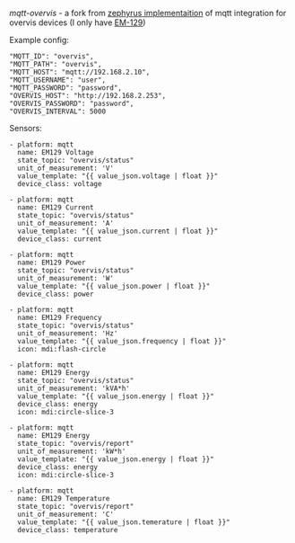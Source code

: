 
_mqtt-overvis_ - a fork from [zephyrus implementaition](https://github.com/zephyrus/mqtt-overvis)
of mqtt integration for overvis devices (I only have [EM-129](https://novatek-electro.ru/produktsiya/ustroystva-s-wi-fi-upravleniem/wi-fi-schetchik-yelektroyenergii-s-funkciey-z.html))

Example config:
```
"MQTT_ID": "overvis",
"MQTT_PATH": "overvis",
"MQTT_HOST": "mqtt://192.168.2.10",
"MQTT_USERNAME": "user",
"MQTT_PASSWORD": "password",
"OVERVIS_HOST": "http://192.168.2.253",
"OVERVIS_PASSWORD": "password",
"OVERVIS_INTERVAL": 5000
```

Sensors:
```
- platform: mqtt
  name: EM129 Voltage
  state_topic: "overvis/status"
  unit_of_measurement: 'V'
  value_template: "{{ value_json.voltage | float }}"
  device_class: voltage

- platform: mqtt
  name: EM129 Current
  state_topic: "overvis/status"
  unit_of_measurement: 'A'
  value_template: "{{ value_json.current | float }}"
  device_class: current

- platform: mqtt
  name: EM129 Power
  state_topic: "overvis/status"
  unit_of_measurement: 'W'
  value_template: "{{ value_json.power | float }}"
  device_class: power

- platform: mqtt
  name: EM129 Frequency
  state_topic: "overvis/status"
  unit_of_measurement: 'Hz'
  value_template: "{{ value_json.frequency | float }}"
  icon: mdi:flash-circle

- platform: mqtt
  name: EM129 Energy
  state_topic: "overvis/status"
  unit_of_measurement: 'kVA*h'
  value_template: "{{ value_json.energy | float }}"
  device_class: energy
  icon: mdi:circle-slice-3

- platform: mqtt
  name: EM129 Energy
  state_topic: "overvis/report"
  unit_of_measurement: 'kW*h'
  value_template: "{{ value_json.energy | float }}"
  device_class: energy
  icon: mdi:circle-slice-3

- platform: mqtt
  name: EM129 Temperature
  state_topic: "overvis/report"
  unit_of_measurement: 'C'
  value_template: "{{ value_json.temerature | float }}"
  device_class: temperature
```
